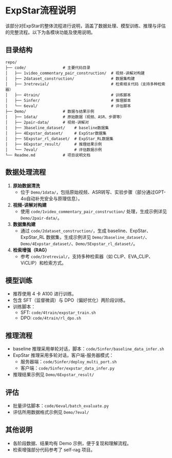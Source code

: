 # ExpStar流程说明

该部分对ExpStar的整体流程进行说明，涵盖了数据处理、模型训练、推理与评估的完整流程。以下为各模块功能及使用说明。

## 目录结构

```
repo/
├── code/                # 主要代码目录
│   ├── 1video_commentary_pair_construction/  # 视频-讲解对构建
│   ├── 2dataset_construction/                # 数据集构建
│   ├── 3retrevial/                           # 检索相关代码（支持多种检索器）
│   ├── 4train/                               # 训练脚本
│   ├── 5infer/                               # 推理脚本
│   └── 6eval/                                # 评估脚本
├── Demo/                # 数据与结果示例
│   ├── 1data/           # 原始数据（视频、ASR、步骤等）
│   ├── 2pair-data/      # 视频-讲解对
│   ├── 3baseline_dataset/    # baseline数据集
│   ├── 4Expstar_dataset/     # ExpStar数据集
│   ├── 5Expstar_rl_dataset/  # ExpStar_RL数据集
│   ├── 6Expstar_result/      # 推理结果示例
│   └── 7eval/                # 评估数据示例
└── Readme.md            # 项目说明文档
```

## 数据处理流程

1. **原始数据清洗**  
   - 位于 `Demo/1data/`，包括原始视频、ASR转写、实验步骤（部分通过GPT-4o自动补充安全与原理信息）。
2. **视频-讲解对构建**  
   - 使用 `code/1video_commentary_pair_construction/` 处理，生成示例详见 `Demo/2pair-data/`。
3. **数据集构建**  
   - 通过 `code/2dataset_construction/`，生成 baseline、ExpStar、ExpStar_RL 数据集，生成示例详见 `Demo/3baseline_dataset/`、`Demo/4Expstar_dataset/`、`Demo/5Expstar_rl_dataset/`。
4. **检索增强（RAG）**  
   - 参考 `code/3retrevial/`，支持多种检索器（如 CLIP、EVA_CLIP、ViCLIP）和检索方式。

## 模型训练

- 推荐使用 4 卡 A100 进行训练。
- 包含 SFT（监督微调）与 DPO（偏好优化）两阶段训练。
- 训练脚本：
  - SFT: `code/4train/expstar_train.sh`
  - DPO: `code/4train/rl_dpo.sh`

## 推理流程

- baseline 推理采用单轮对话，脚本：`code/5infer/baseline_data_infer.sh`
- ExpStar 推理采用多轮对话，客户端-服务器模式：
  - 服务器端：`code/5infer/deploy_multi_port.sh`
  - 客户端：`code/5infer/expstar_data_infer.py`
- 推理结果示例见 `Demo/6Expstar_result/`

## 评估

- 批量评估脚本：`code/6eval/batch_evaluate.py`
- 评估所用数据格式示例见 `Demo/7eval/`

## 其他说明

- 各阶段数据、结果均有 Demo 示例，便于复现和理解流程。
- 检索增强部分代码参考了 self-rag 项目。




